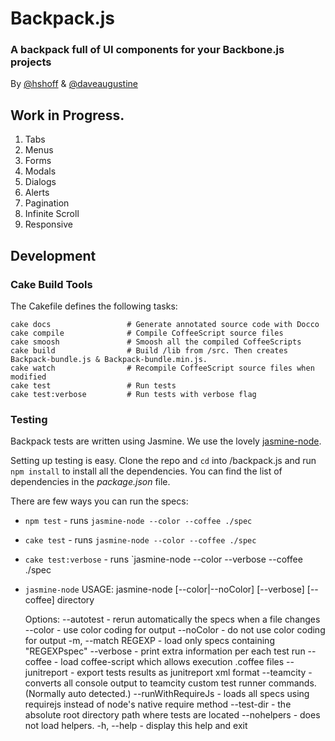 # Backpack.js
### A backpack full of UI components for your Backbone.js projects
 
By [@hshoff](http://www.twitter.com/hshoff) & [@daveaugustine](http://www.twitter.com/daveaugustine)

## Work in Progress.

1. Tabs
1. Menus
1. Forms
1. Modals
1. Dialogs
1. Alerts
1. Pagination
1. Infinite Scroll
1. Responsive

## Development

### Cake Build Tools

The Cakefile defines the following tasks:

    cake docs                 # Generate annotated source code with Docco
    cake compile              # Compile CoffeeScript source files
    cake smoosh               # Smoosh all the compiled CoffeeScripts
    cake build                # Build /lib from /src. Then creates Backpack-bundle.js & Backpack-bundle.min.js.
    cake watch                # Recompile CoffeeScript source files when modified
    cake test                 # Run tests
    cake test:verbose         # Run tests with verbose flag

### Testing

Backpack tests are written using Jasmine. We use the lovely [jasmine-node](https://github.com/mhevery/jasmine-node). 

Setting up testing is easy. Clone the repo and `cd` into /backpack.js and run `npm install` to install all the dependencies. You can find the list of dependencies in the _package.json_ file.

There are few ways you can run the specs:

  - `npm test` - runs `jasmine-node --color --coffee ./spec`
  - `cake test` - runs `jasmine-node --color --coffee ./spec`
  - `cake test:verbose` - runs `jasmine-node --color --verbose --coffee ./spec
  - `jasmine-node`
      USAGE: jasmine-node [--color|--noColor] [--verbose] [--coffee] directory

      Options:
        --autotest         - rerun automatically the specs when a file changes
        --color            - use color coding for output
        --noColor          - do not use color coding for output
        -m, --match REGEXP - load only specs containing "REGEXPspec"
        --verbose          - print extra information per each test run
        --coffee           - load coffee-script which allows execution .coffee files
        --junitreport      - export tests results as junitreport xml format
        --teamcity         - converts all console output to teamcity custom test runner commands. (Normally auto detected.)
        --runWithRequireJs - loads all specs using requirejs instead of node's native require method
        --test-dir         - the absolute root directory path where tests are located
        --nohelpers        - does not load helpers.
        -h, --help         - display this help and exit
